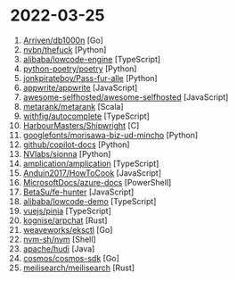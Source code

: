 # 2022-03-25

1. [Arriven/db1000n](https://github.com/Arriven/db1000n "") [Go]
2. [nvbn/thefuck](https://github.com/nvbn/thefuck "Magnificent app which corrects your previous console command.") [Python]
3. [alibaba/lowcode-engine](https://github.com/alibaba/lowcode-engine "An enterprise-class low-code technology stack with scale-out design / 一套面向扩展设计的企业级低代码技术体系") [TypeScript]
4. [python-poetry/poetry](https://github.com/python-poetry/poetry "Python dependency management and packaging made easy.") [Python]
5. [jonkpirateboy/Pass-fur-alle](https://github.com/jonkpirateboy/Pass-fur-alle "Since Polisens web queueing solution for getting a passport sucks, and it is more or less impossible to book a time, I wrote this small python script. What it does is that it automates the searching for a bookable time. In the file you just change the constants to your information and away you go. :)") [Python]
6. [appwrite/appwrite](https://github.com/appwrite/appwrite "Secure Backend Server for Web, Mobile & Flutter Developers 🚀 AKA the 100% open-source Firebase alternative.") [JavaScript]
7. [awesome-selfhosted/awesome-selfhosted](https://github.com/awesome-selfhosted/awesome-selfhosted "A list of Free Software network services and web applications which can be hosted on your own servers") [JavaScript]
8. [metarank/metarank](https://github.com/metarank/metarank "A low code Machine Learning tool that personalizes product listings, articles, recommendations, and search results in order to boost sales. A friendly Learn-to-Rank engine") [Scala]
9. [withfig/autocomplete](https://github.com/withfig/autocomplete "Fig adds autocomplete to your terminal.") [TypeScript]
10. [HarbourMasters/Shipwright](https://github.com/HarbourMasters/Shipwright "") [C]
11. [googlefonts/morisawa-biz-ud-mincho](https://github.com/googlefonts/morisawa-biz-ud-mincho "") [Python]
12. [github/copilot-docs](https://github.com/github/copilot-docs "Documentation for GitHub Copilot") [Python]
13. [NVlabs/sionna](https://github.com/NVlabs/sionna "Sionna: An Open-Source Library for Next-Generation Physical Layer Research") [Python]
14. [amplication/amplication](https://github.com/amplication/amplication "Amplication is an open‑source development tool. It helps you develop quality Node.js applications without spending time on repetitive coding tasks.") [TypeScript]
15. [Anduin2017/HowToCook](https://github.com/Anduin2017/HowToCook "程序员在家做饭方法指南。Programmer's guide about how to cook at home (Chinese only).") [JavaScript]
16. [MicrosoftDocs/azure-docs](https://github.com/MicrosoftDocs/azure-docs "Open source documentation of Microsoft Azure") [PowerShell]
17. [BetaSu/fe-hunter](https://github.com/BetaSu/fe-hunter "前端赏金猎人，悬赏 前端高质量问题 的答案") [JavaScript]
18. [alibaba/lowcode-demo](https://github.com/alibaba/lowcode-demo "An enterprise-class low-code technology stack with scale-out design / 一套面向扩展设计的企业级低代码技术体系") [TypeScript]
19. [vuejs/pinia](https://github.com/vuejs/pinia "🍍 Intuitive, type safe, light and flexible Store for Vue using the composition api with DevTools support") [TypeScript]
20. [kognise/arpchat](https://github.com/kognise/arpchat "Answering the question nobody asked: what if you wanted to text your friends using only ARP?") [Rust]
21. [weaveworks/eksctl](https://github.com/weaveworks/eksctl "The official CLI for Amazon EKS") [Go]
22. [nvm-sh/nvm](https://github.com/nvm-sh/nvm "Node Version Manager - POSIX-compliant bash script to manage multiple active node.js versions") [Shell]
23. [apache/hudi](https://github.com/apache/hudi "Upserts, Deletes And Incremental Processing on Big Data.") [Java]
24. [cosmos/cosmos-sdk](https://github.com/cosmos/cosmos-sdk "⛓️ A Framework for Building High Value Public Blockchains ✨") [Go]
25. [meilisearch/meilisearch](https://github.com/meilisearch/meilisearch "Powerful, fast, and an easy to use search engine") [Rust]
